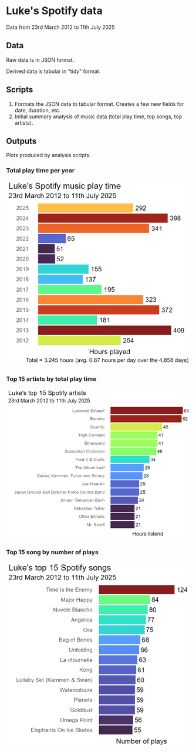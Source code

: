# Luke's Spotify data

Data from 23rd March 2012 to 11th July 2025

## Data

Raw data is in JSON format. 

Derived data is tabular in "tidy" format.

## Scripts

1. Formats the JSON data to tabular format. Creates a few new fields for date, duration, etc.
2. Initial summary analysis of music data (total play time, top songs, top artists).

## Outputs

Plots produced by analysis scripts.

### Total play time per year

<img src="outputs/music_time_byyear.png">

### Top 15 artists by total play time

<img src="outputs/artists_top15.png">

### Top 15 song by number of plays

<img src="outputs/songs_top15.png">

